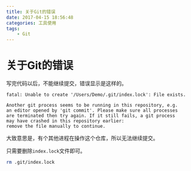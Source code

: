```yaml
---
title: 关于Git的错误
date: 2017-04-15 18:56:48
categories: 工具使用
tags:
    - Git
---
```


# 关于Git的错误

写完代码以后，不能继续提交，错误显示是这样的。

```
fatal: Unable to create '/Users/Demo/.git/index.lock': File exists.

Another git process seems to be running in this repository, e.g.
an editor opened by 'git commit'. Please make sure all processes
are terminated then try again. If it still fails, a git process
may have crashed in this repository earlier:
remove the file manually to continue.
```

大致意思是，有个其他进程在操作这个仓库，所以无法继续提交。

只需要删除`index.lock`文件即可。

```sh
rm .git/index.lock
```